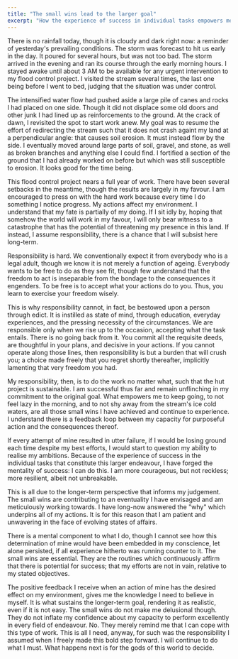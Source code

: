 ```yaml
---
title: "The small wins lead to the larger goal"
excerpt: "How the experience of success in individual tasks empowers me to do what my responsibility entails."
---
```


There is no rainfall today, though it is cloudy and dark right now: a
reminder of yesterday's prevailing conditions. The storm was forecast
to hit us early in the day. It poured for several hours, but was not
too bad. The storm arrived in the evening and ran its course through
the early morning hours. I stayed awake until about 3 AM to be
available for any urgent intervention to my flood control project. I
visited the stream several times, the last one being before I went to
bed, judging that the situation was under control.

The intensified water flow had pushed aside a large pile of canes and
rocks I had placed on one side. Though it did not displace some old
doors and other junk I had lined up as reinforcements to the ground.
At the crack of dawn, I revisited the spot to start work anew. My goal
was to resume the effort of redirecting the stream such that it does
not crash againt my land at a perpendicular angle: that causes soil
erosion. It must instead flow by the side. I eventually moved around
large parts of soil, gravel, and stone, as well as broken branches and
anything else I could find. I fortified a section of the ground that I
had already worked on before but which was still susceptible to
erosion. It looks good for the time being.

This flood control project nears a full year of work. There have been
several setbacks in the meantime, though the results are largely in my
favour. I am encouraged to press on with the hard work because every
time I do something I notice progress. My actions affect my
environment. I understand that my fate is partially of my doing. If I
sit idly by, hoping that somehow the world will work in my favour, I
will only bear witness to a catastrophe that has the potential of
threatening my presence in this land. If instead, I assume
responsibility, there is a chance that I will subsist here long-term.

Responsibility is hard. We conventionally expect it from everybody who
is a legal adult, though we know it is not merely a function of
ageing. Everybody wants to be free to do as they see fit, though few
understand that the freedom to act is inseparable from the bondage to
the consequences it engenders. To be free is to accept what your
actions do to you. Thus, you learn to exercise your freedom wisely.

This is why responsibility cannot, in fact, be bestowed upon a person
through edict. It is instilled as state of mind, through education,
everyday experiences, and the pressing necessity of the circumstances.
We are responsible only when we rise up to the occasion, accepting
what the task entails. There is no going back from it. You commit all
the requisite deeds, are thoughtful in your plans, and decisive in
your actions. If you cannot operate along those lines, then
responsibility is but a burden that will crush you; a choice made
freely that you regret shortly thereafter, implicitly lamenting that
very freedom you had.

My responsibility, then, is to do the work no matter what, such that
the hut project is sustainable. I am successful thus far and remain
unflinching in my commitment to the original goal. What empowers me to
keep going, to not feel lazy in the morning, and to not shy away from
the stream's ice cold waters, are all those small wins I have achieved
and continue to experience. I understand there is a feedback loop
between my capacity for purposeful action and the consequences
thereof.

If every attempt of mine resulted in utter failure, if I would be
losing ground each time despite my best efforts, I would start to
question my ability to realise my ambitions. Because of the experience
of success in the individual tasks that constitute this larger
endeavour, I have forged the mentality of success: I can do this. I am
more courageous, but not reckless; more resilient, albeit not
unbreakable.

This is all due to the longer-term perspective that informs my
judgement. The small wins are contributing to an eventuality I have
envisaged and am meticulously working towards. I have long-now
answered the "why" which underpins all of my actions. It is for this
reason that I am patient and unwavering in the face of evolving states
of affairs.

There is a mental component to what I do, though I cannot see how this
determination of mine would have been embedded in my conscience, let
alone persisted, if all experience hitherto was running counter to it.
The small wins are essential. They are the routines which continuously
affirm that there is potential for success; that my efforts are not in
vain, relative to my stated objectives.

The positive feedback I receive when an action of mine has the desired
effect on my environment, gives me the knowledge I need to believe in
myself. It is what sustains the longer-term goal, rendering it as
realistic, even if it is not easy. The small wins do not make me
delusional though. They do not inflate my confidence about my capacity
to perform excellently in every field of endeavour. No. They merely
remind me that I can cope with this type of work. This is all I need,
anyway, for such was the responsibility I assumed when I freely made
this bold step forward. I will continue to do what I must. What
happens next is for the gods of this world to decide.
